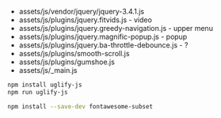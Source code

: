 * assets/js/vendor/jquery/jquery-3.4.1.js
* assets/js/plugins/jquery.fitvids.js - video
* assets/js/plugins/jquery.greedy-navigation.js - upper menu
* assets/js/plugins/jquery.magnific-popup.js - popup
* assets/js/plugins/jquery.ba-throttle-debounce.js - ?
* assets/js/plugins/smooth-scroll.js 
* assets/js/plugins/gumshoe.js 
* assets/js/_main.js 

```bash
npm install uglify-js
npm run uglify-js
```

```bash
npm install --save-dev fontawesome-subset 
```